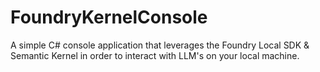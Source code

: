 # FoundryKernelConsole
A simple C# console application that leverages the Foundry Local SDK &amp; Semantic Kernel in order to interact with LLM's on your local machine.
